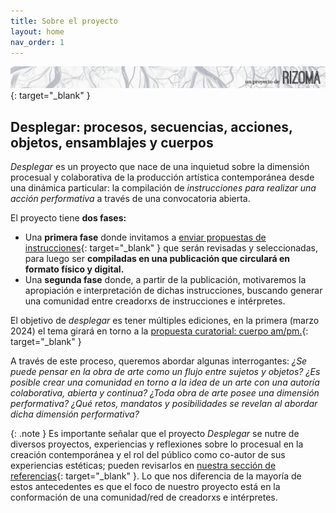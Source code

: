 ```yaml
---
title: Sobre el proyecto
layout: home
nav_order: 1
---
```


[![](/rizoma2.png)](https://rizoma.pe/){: target="_blank" }

## **Desplegar: procesos, secuencias, acciones, objetos, ensamblajes y cuerpos** 

_Desplegar_ es un proyecto que nace de una inquietud sobre la dimensión procesual y colaborativa de la producción artística contemporánea desde una dinámica particular: la compilación de _instrucciones para realizar una acción performativa_ a través de una convocatoria abierta.

El proyecto tiene **dos fases:**

- Una **primera fase** donde invitamos a [enviar propuestas de instrucciones](https://desplegar.info/instrucciones.html){: target="_blank" } que serán revisadas y seleccionadas, para luego ser **compiladas en una publicación que circulará en formato físico y digital.**
- Una **segunda fase** donde, a partir de la publicación, motivaremos la apropiación e interpretación de dichas instrucciones, buscando generar una comunidad entre creadorxs de instrucciones e intérpretes.

El objetivo de _desplegar_ es tener múltiples ediciones, en la primera (marzo 2024) el tema girará en torno a la [propuesta curatorial: cuerpo am/pm.](https://desplegar.info/curatorial.html){: target="_blank" }

A través de este proceso, queremos abordar algunas interrogantes: _¿Se puede pensar en la obra de arte como un flujo entre sujetos y objetos? ¿Es posible crear una comunidad en torno a la idea de un arte con una autoría colaborativa, abierta y continua? ¿Toda obra de arte posee una dimensión performativa? ¿Qué retos, mandatos y posibilidades se revelan al abordar dicha dimensión performativa?_
<br />

{: .note }
Es importante señalar que el proyecto _Desplegar_ se nutre de diversos proyectos, experiencias y reflexiones sobre lo procesual en la creación contemporánea y el rol del público como co-autor de sus experiencias estéticas; pueden revisarlos en [nuestra sección de referencias](https://desplegar.info/referencias.html){: target="_blank" }. Lo que nos diferencia de la mayoría de estos antecedentes es que el foco de nuestro proyecto está en la conformación de una comunidad/red de creadorxs e intérpretes.


<!-- Google tag (gtag.js) -->
<script async src="https://www.googletagmanager.com/gtag/js?id=G-G12W09S1N3"></script>
<script>
  window.dataLayer = window.dataLayer || [];
  function gtag(){dataLayer.push(arguments);}
  gtag('js', new Date());

  gtag('config', 'G-G12W09S1N3');
</script>
